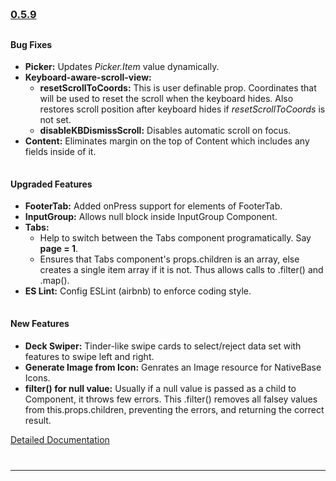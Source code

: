 

<!--Version -0.5.9-->
<h3 style="padding-bottom: 10px; padding-top: 60px;">
    <a href="https://github.com/GeekyAnts/NativeBase/releases/tag/v0.5.9">0.5.9</a>
</h3>

<h4>Bug Fixes</h4>
<ul>
    <li>
        <b>Picker:</b> Updates <i>Picker.Item</i> value dynamically.
    </li>
    <li>
        <b>Keyboard-aware-scroll-view:</b>
        <ul>
            <li>
                <b>resetScrollToCoords:</b> This is user definable prop. Coordinates that will be used to reset the scroll when the keyboard hides. Also restores scroll position after keyboard hides if <i>resetScrollToCoords</i> is not set.
            </li>
            <li>
                <b>disableKBDismissScroll:</b> Disables automatic scroll on focus.
            </li>
        </ul>
    </li>
    <li>
        <b>Content:</b> Eliminates margin on the top of Content which includes any fields inside of it.
    </li>
</ul>

<h4 style="padding-top: 15px">Upgraded Features</h4>
<ul>
    <li>
        <b>FooterTab:</b> Added onPress support for elements of FooterTab.
    </li>
    <li>
        <b>InputGroup:</b> Allows null block inside InputGroup Component.
    </li>
    <li>
        <b>Tabs:</b>
        <ul>
            <li>
                Help to switch between the Tabs component programatically. Say <b>page = 1</b>.   
            </li>
            <li>
                Ensures that Tabs component's props.children is an array, else creates a single item array if it is not. Thus allows calls to .filter() and .map().
            </li>
        </ul>
    </li>
    <li>
        <b>ES Lint:</b> Config ESLint (airbnb) to enforce coding style.
    </li>
</ul>


<h4 style="padding-top: 15px">New Features</h4>
<ul>
    <li>
        <b>Deck Swiper:</b> Tinder-like swipe cards to select/reject data set with features to swipe left and right.
    </li>
    <li>
        <b>Generate Image from Icon:</b> Genrates an Image resource for NativeBase Icons.
    </li>
    <li>
        <b>filter() for null value:</b> Usually if a null value is passed as a child to Component, it throws few errors. This .filter() removes all falsey values from this.props.children, preventing the errors, and returning the correct result.
    </li>
</ul>

<a href="http://nativebase.io/docs/v0.5.9/">Detailed Documentation</a>

<hr style="margin-top: 40px">